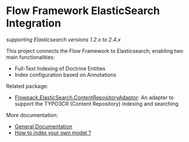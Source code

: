 # Flow Framework ElasticSearch Integration

*supporting Elasticsearch versions 1.2.x to 2.4.x*

This project connects the Flow Framework to Elasticsearch; enabling two main functionalities:

* Full-Text Indexing of Doctrine Entities
* Index configuration based on Annotations

Related package:

* [Flowpack.ElasticSearch.ContentRepositoryAdaptor](https://github.com/Flowpack/Flowpack.ElasticSearch.ContentRepositoryAdaptor): An adapter to support the TYPO3CR (Content Repository)
indexing and searching

More documentation:

* [General Documentation](Documentation/Index.rst)
* [How to index your own model ?](Documentation/Indexer.rst)
